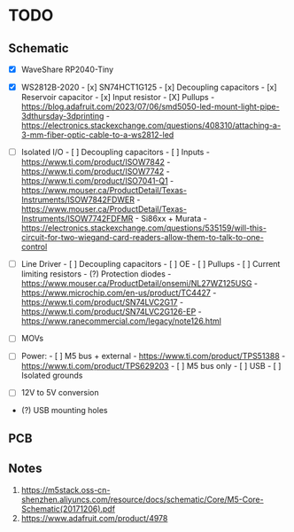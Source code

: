 # TODO

## Schematic
- [x] WaveShare RP2040-Tiny

- [x] WS2812B-2020
      - [x] SN74HCT1G125
      - [x] Decoupling capacitors
      - [x] Reservoir capacitor
      - [x] Input resistor
      - [X] Pullups
      - https://blog.adafruit.com/2023/07/06/smd5050-led-mount-light-pipe-3dthursday-3dprinting
      - https://electronics.stackexchange.com/questions/408310/attaching-a-3-mm-fiber-optic-cable-to-a-ws2812-led

- [ ] Isolated I/O
      - [ ] Decoupling capacitors
      - [ ] Inputs
      - https://www.ti.com/product/ISOW7842
      - https://www.ti.com/product/ISOW7742
      - https://www.ti.com/product/ISO7041-Q1
      - https://www.mouser.ca/ProductDetail/Texas-Instruments/ISOW7842FDWER
      - https://www.mouser.ca/ProductDetail/Texas-Instruments/ISOW7742FDFMR
      - Si86xx + Murata
      - https://electronics.stackexchange.com/questions/535159/will-this-circuit-for-two-wiegand-card-readers-allow-them-to-talk-to-one-control

- [ ] Line Driver 
      - [ ] Decoupling capacitors
      - [ ] OE
      - [ ] Pullups
      - [ ] Current limiting resistors 
      - (?) Protection diodes
      - https://www.mouser.ca/ProductDetail/onsemi/NL27WZ125USG
      - https://www.microchip.com/en-us/product/TC4427
      - https://www.ti.com/product/SN74LVC2G17
      - https://www.ti.com/product/SN74LVC2G126-EP
      - https://www.ranecommercial.com/legacy/note126.html

- [ ] MOVs
- [ ] Power:
      - [ ] M5 bus + external
            - https://www.ti.com/product/TPS51388
            - https://www.ti.com/product/TPS629203
      - [ ] M5 bus only
      - [ ] USB
      - [ ] Isolated grounds
- [ ] 12V to 5V conversion
- (?) USB mounting holes

## PCB

## Notes

1. https://m5stack.oss-cn-shenzhen.aliyuncs.com/resource/docs/schematic/Core/M5-Core-Schematic(20171206).pdf
2. https://www.adafruit.com/product/4978